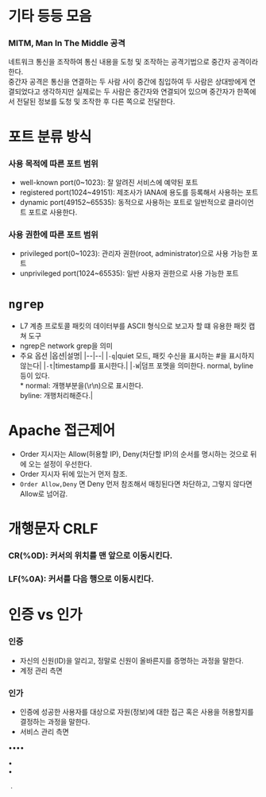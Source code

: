 # 기타 등등 모음

### MITM, Man In The Middle 공격 
네트워크 통신을 조작하여 통신 내용을 도청 및 조작하는 공격기법으로 중간자 공격이라 한다.  
중간자 공격은 통신을 연결하는 두 사람 사이 중간에 침입하여 두 사람은 상대방에게 연결되었다고 생각하지만 실제로는 두 사람은 중간자와 연결되어 있으며 중간자가 한쪽에서 전달된 정보를 도청 및 조작한 후 다른 쪽으로 전달한다. 

# 포트 분류 방식
### 사용 목적에 따른 포트 범위
* well-known port(0~1023): 잘 알려진 서비스에 예약된 포트
* registered port(1024~49151): 제조사가 IANA에 용도를 등록해서 사용하는 포트
* dynamic port(49152~65535): 동적으로 사용하는 포트로 일반적으로 클라이언트 포트로 사용한다. 

### 사용 권한에 따른 포트 범위
* privileged port(0~1023): 관리자 권한(root, administrator)으로 사용 가능한 포트
* unprivileged port(1024~65535): 일반 사용자 권한으로 사용 가능한 포트

# `ngrep`
* L7 계층 프로토콜 패킷의 데이터부를 ASCII 형식으로 보고자 할 떄 유용한 패킷 캡쳐 도구
* ngrep은 network grep을 의미
* 주요 옵션
    |옵션|설명|
    |--|--|
    |`-q`|quiet 모드, 패킷 수신을 표시하는 #을 표시하지 않는다|
    |`-t`|timestamp를 표시한다.|
    |`-W`|덤프 포멧을 의미한다. normal, byline 등이 있다.<br> * normal: 개행부분을(\\r\\n)으로 표시한다. <br> byline: 개행처리해준다.|
    

# Apache 접근제어
* Order 지시자는 Allow(허용할 IP), Deny(차단할 IP)의 순서를 명시하는 것으로 뒤에 오는 설정이 우선한다. 
* Order 지시자 뒤에 있는거 먼저 참조.    
* `Order Allow,Deny` 면 Deny 먼저 참조해서 매칭된다면 차단하고, 그렇지 않다면 Allow로 넘어감. 

# 개행문자 CRLF
### CR(%0D): 커서의 위치를 맨 앞으로 이동시킨다.
### LF(%0A): 커서를 다음 행으로 이동시킨다. 

# 인증 vs 인가 
### 인증
* 자신의 신원(ID)을 알리고, 정말로 신원이 올바른지를 증명하는 과정을 말한다. 
* 계정 관리 측면

### 인가
* 인증에 성공한 사용자를 대상으로 자원(정보)에 대한 접근 혹은 사용을 허용할지를 결정하는 과정을 말한다. 
* 서비스 관리 측면




••••

• <br>• 

ㆍ